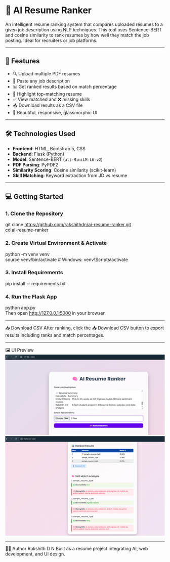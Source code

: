 # 🧠 AI Resume Ranker

An intelligent resume ranking system that compares uploaded resumes to a given job description using NLP techniques. This tool uses Sentence-BERT and cosine similarity to rank resumes by how well they match the job posting. Ideal for recruiters or job platforms.

---

## 🚀 Features

- 🔍 Upload multiple PDF resumes
- 📝 Paste any job description
- 📊 Get ranked results based on match percentage
- 🥇 Highlight top-matching resume
- ✅ View matched and ❌ missing skills
- 📥 Download results as a CSV file
- 🎨 Beautiful, responsive, glassmorphic UI

---

## 🛠️ Technologies Used

- **Frontend**: HTML, Bootstrap 5, CSS
- **Backend**: Flask (Python)
- **Model**: Sentence-BERT (`all-MiniLM-L6-v2`)
- **PDF Parsing**: PyPDF2
- **Similarity Scoring**: Cosine similarity (scikit-learn)
- **Skill Matching**: Keyword extraction from JD vs resume

---

## 💻 Getting Started

### 1. Clone the Repository

git clone https://github.com/rakshithdn/ai-resume-ranker.git  
cd ai-resume-ranker

### 2. Create Virtual Environment & Activate

python -m venv venv  
source venv/bin/activate   # Windows: venv\Scripts\activate

### 3. Install Requirements

pip install -r requirements.txt

### 4. Run the Flask App

python app.py  
Then open http://127.0.0.1:5000 in your browser.

---

📥 Download CSV
After ranking, click the 📥 Download CSV button to export results including ranks and match percentages.

---

🖼️ UI Preview
![Preview](Screenshot1.png)
![Preview](Screenshot2.png)

---

🙋‍♂️ Author
Rakshith D N
Built as a resume project integrating AI, web development, and UI design.
